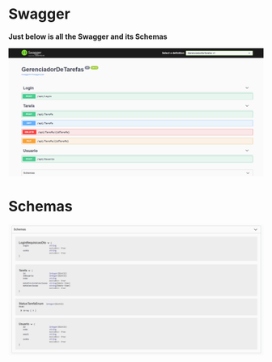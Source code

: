 # Swagger
**Just below is all the Swagger and its Schemas**

<p align="center">
  <img alt="home" src=https://github.com/GabrielHenriqueCA/TaskManager/blob/master/Swagger/result-1.png>
</p>

# Schemas 
<p align="center">
  <img alt="home" src=https://github.com/GabrielHenriqueCA/TaskManager/blob/master/Swagger/result-schemas.png>
</p>
